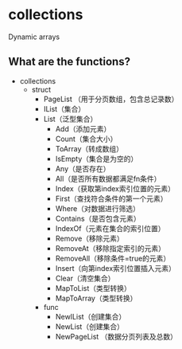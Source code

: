 # collections
Dynamic arrays


## What are the functions?

* collections
  * struct
    * PageList （用于分页数组，包含总记录数）
    * IList（集合）
    * List（泛型集合）
      * Add（添加元素）
      * Count（集合大小）
      * ToArray（转成数组）
      * IsEmpty（集合是为空的）
      * Any（是否存在）
      * All（是否所有数据都满足fn条件）
      * Index（获取第index索引位置的元素）
      * First（查找符合条件的第一个元素）
      * Where（对数据进行筛选）
      * Contains（是否包含元素）
      * IndexOf（元素在集合的索引位置）
      * Remove（移除元素）
      * RemoveAt（移除指定索引的元素）
      * RemoveAll（移除条件=true的元素）
      * Insert（向第index索引位置插入元素）
      * Clear（清空集合）
      * MapToList（类型转换）
      * MapToArray（类型转换）
    * func
      * NewIList（创建集合）
      * NewList（创建集合）
      * NewPageList （数据分页列表及总数）